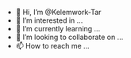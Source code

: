 - 👋 Hi, I’m @Kelemwork-Tar
- 👀 I’m interested in ...
- 🌱 I’m currently learning ...
- 💞️ I’m looking to collaborate on ...
- 📫 How to reach me ...

<!---
Kelemwork-Tar/Kelemwork-Tar is a ✨ special ✨ repository because its `README.md` (this file) appears on your GitHub profile.
You can click the Preview link to take a look at your changes.
--->
